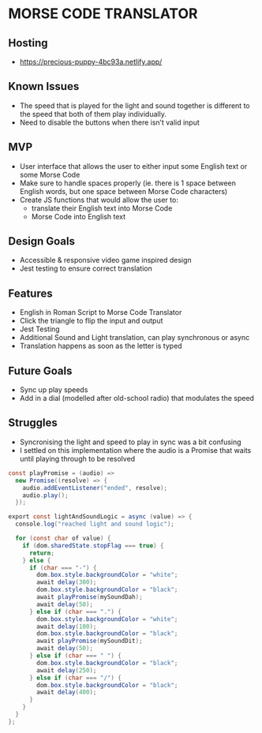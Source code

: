 # MORSE CODE TRANSLATOR

## Hosting

- https://precious-puppy-4bc93a.netlify.app/

## Known Issues

- The speed that is played for the light and sound together is different to the speed that both of them play individually. 
- Need to disable the buttons when there isn’t valid input

## MVP

- User interface that allows the user to either input some English text or some Morse Code
- Make sure to handle spaces properly (ie. there is 1 space between English words, but one space between Morse Code characters)
- Create JS functions that would allow the user to:
    * translate their English text into Morse Code
    * Morse Code into English text

## Design Goals 

- Accessible & responsive video game inspired design
- Jest testing to ensure correct translation

## Features

- English in Roman Script to Morse Code Translator
- Click the triangle to flip the input and output
- Jest Testing
- Additional Sound and Light translation, can play synchronous or async
- Translation happens as soon as the letter is typed

## Future Goals

- Sync up play speeds
- Add in a dial (modelled after old-school radio) that modulates the speed

## Struggles

- Syncronising the light and speed to play in sync was a bit confusing
- I settled on this implementation where the audio is a Promise that waits until playing through to be resolved
```java
const playPromise = (audio) =>
  new Promise((resolve) => {
    audio.addEventListener("ended", resolve);
    audio.play();
  });

export const lightAndSoundLogic = async (value) => {
  console.log("reached light and sound logic");

  for (const char of value) {
    if (dom.sharedState.stopFlag === true) {
      return;
    } else {
      if (char === "-") {
        dom.box.style.backgroundColor = "white";
        await delay(300);
        dom.box.style.backgroundColor = "black";
        await playPromise(mySoundDah);
        await delay(50);
      } else if (char === ".") {
        dom.box.style.backgroundColor = "white";
        await delay(100);
        dom.box.style.backgroundColor = "black";
        await playPromise(mySoundDit);
        await delay(50);
      } else if (char === " ") {
        dom.box.style.backgroundColor = "black";
        await delay(250);
      } else if (char === "/") {
        dom.box.style.backgroundColor = "black";
        await delay(400);
      }
    }
  }
};
```
